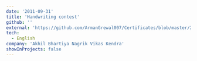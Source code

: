 ```yaml
---
date: '2011-09-31'
title: 'Handwriting contest'
github: ''
external: 'https://github.com/ArmanGrewal007/Certificates/blob/master/2011_09_31_Handwriting_contest.pdf'
tech:
  - English
company: 'Akhil Bhartiya Nagrik Vikas Kendra'
showInProjects: false
---
```



